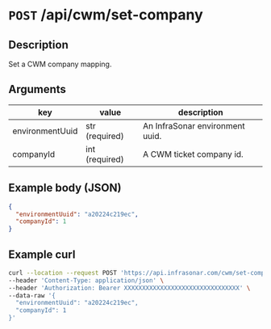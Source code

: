 # `POST` /api/cwm/set-company

## Description

Set a CWM company mapping.

## Arguments

| key             | value          | description                     |
| --------------- | -------------- | ------------------------------- |
| environmentUuid | str (required) | An InfraSonar environment uuid. |
| companyId       | int (required) | A CWM ticket company id.        |

## Example body (JSON)

```json
{
  "environmentUuid": "a20224c219ec",
  "companyId": 1
}
```

## Example curl

```bash
curl --location --request POST 'https://api.infrasonar.com/cwm/set-company' \
--header 'Content-Type: application/json' \
--header 'Authorization: Bearer XXXXXXXXXXXXXXXXXXXXXXXXXXXXXXXX' \
--data-raw '{
  "environmentUuid": "a20224c219ec",
  "companyId": 1
}'
```
